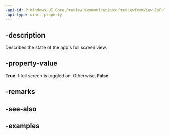 ```yaml
---
-api-id: P:Windows.UI.Core.Preview.Communications.PreviewTeamView.IsFullScreen
-api-type: winrt property
---
```


## -description
Describes the state of the app's full screen view.

## -property-value
**True** if full screen is toggled on. Otherwise, **False**.

## -remarks

## -see-also

## -examples

